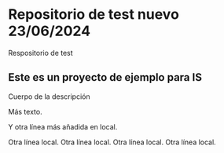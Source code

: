 # Repositorio de test nuevo 23/06/2024
Respositorio de test

## Este es un proyecto de ejemplo para IS

Cuerpo de la descripción

Más texto.

Y otra línea más añadida en local.

Otra línea local.
Otra línea local.
Otra línea local.
Otra línea local.